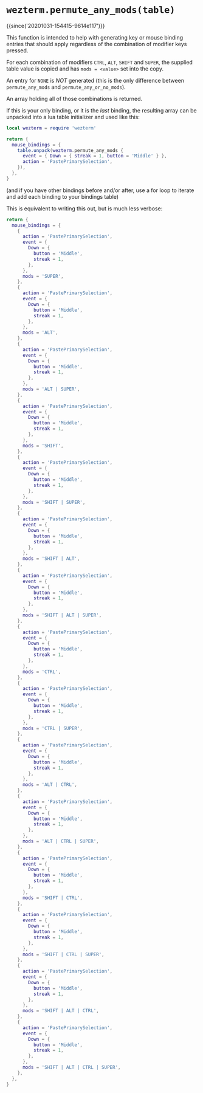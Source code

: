 # `wezterm.permute_any_mods(table)`

{{since('20201031-154415-9614e117')}}

This function is intended to help with generating key or mouse binding
entries that should apply regardless of the combination of modifier keys
pressed.

For each combination of modifiers `CTRL`, `ALT`, `SHIFT` and `SUPER`,
the supplied table value is copied and has `mods = <value>` set into
the copy.

An entry for `NONE` is *NOT* generated (this is the only
difference between `permute_any_mods` and `permute_any_or_no_mods`).

An array holding all of those combinations is returned.

If this is your only binding, or it is the _last_ binding, the resulting array can be unpacked into a lua table initializer and used like this:

```lua
local wezterm = require 'wezterm'

return {
  mouse_bindings = {
    table.unpack(wezterm.permute_any_mods {
      event = { Down = { streak = 1, button = 'Middle' } },
      action = 'PastePrimarySelection',
    }),
  },
}
```
(and if you have other bindings before and/or after, use a for loop to iterate and add each binding to your bindings table)

This is equivalent to writing this out, but is much less verbose:

```lua
return {
  mouse_bindings = {
    {
      action = 'PastePrimarySelection',
      event = {
        Down = {
          button = 'Middle',
          streak = 1,
        },
      },
      mods = 'SUPER',
    },
    {
      action = 'PastePrimarySelection',
      event = {
        Down = {
          button = 'Middle',
          streak = 1,
        },
      },
      mods = 'ALT',
    },
    {
      action = 'PastePrimarySelection',
      event = {
        Down = {
          button = 'Middle',
          streak = 1,
        },
      },
      mods = 'ALT | SUPER',
    },
    {
      action = 'PastePrimarySelection',
      event = {
        Down = {
          button = 'Middle',
          streak = 1,
        },
      },
      mods = 'SHIFT',
    },
    {
      action = 'PastePrimarySelection',
      event = {
        Down = {
          button = 'Middle',
          streak = 1,
        },
      },
      mods = 'SHIFT | SUPER',
    },
    {
      action = 'PastePrimarySelection',
      event = {
        Down = {
          button = 'Middle',
          streak = 1,
        },
      },
      mods = 'SHIFT | ALT',
    },
    {
      action = 'PastePrimarySelection',
      event = {
        Down = {
          button = 'Middle',
          streak = 1,
        },
      },
      mods = 'SHIFT | ALT | SUPER',
    },
    {
      action = 'PastePrimarySelection',
      event = {
        Down = {
          button = 'Middle',
          streak = 1,
        },
      },
      mods = 'CTRL',
    },
    {
      action = 'PastePrimarySelection',
      event = {
        Down = {
          button = 'Middle',
          streak = 1,
        },
      },
      mods = 'CTRL | SUPER',
    },
    {
      action = 'PastePrimarySelection',
      event = {
        Down = {
          button = 'Middle',
          streak = 1,
        },
      },
      mods = 'ALT | CTRL',
    },
    {
      action = 'PastePrimarySelection',
      event = {
        Down = {
          button = 'Middle',
          streak = 1,
        },
      },
      mods = 'ALT | CTRL | SUPER',
    },
    {
      action = 'PastePrimarySelection',
      event = {
        Down = {
          button = 'Middle',
          streak = 1,
        },
      },
      mods = 'SHIFT | CTRL',
    },
    {
      action = 'PastePrimarySelection',
      event = {
        Down = {
          button = 'Middle',
          streak = 1,
        },
      },
      mods = 'SHIFT | CTRL | SUPER',
    },
    {
      action = 'PastePrimarySelection',
      event = {
        Down = {
          button = 'Middle',
          streak = 1,
        },
      },
      mods = 'SHIFT | ALT | CTRL',
    },
    {
      action = 'PastePrimarySelection',
      event = {
        Down = {
          button = 'Middle',
          streak = 1,
        },
      },
      mods = 'SHIFT | ALT | CTRL | SUPER',
    },
  },
}
```

